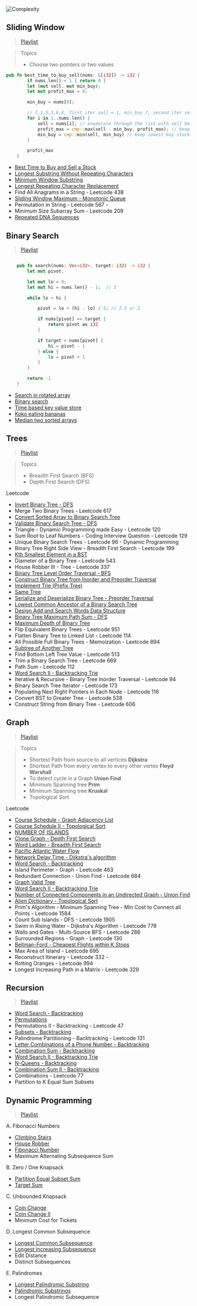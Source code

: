 ![Complexity](images/complexity.png)




## Sliding Window
> [Playlist](https://www.youtube.com/watch?v=1pkOgXD63yU&list=PLot-Xpze53leOBgcVsJBEGrHPd_7x_koV)

> Topics
> - Choose two pointers or two values

```rust
pub fn best_time_to_buy_sell(nums: &[i32]) -> i32 {
        if nums.len() < 1 { return 0 }
        let (mut sell, mut min_buy);
        let mut profit_max = 0;

        min_buy = nums[0];

        // 7,1,5,3,6,4, first iter sell = 1, min_buy 7, second iter sell = 5, min_buy 1
        for i in 1..nums.len() {
            sell = nums[i]; // enumerate through the list with sell being current element
            profit_max = cmp::max(sell - min_buy, profit_max); // keep highest
            min_buy = cmp::min(sell, min_buy) // keep lowest buy stock
        }

        profit_max
    }
```

- [Best Time to Buy and Sell a Stock](https://github.com/brpandey/leetcode/blob/master/rust/src/p0121_best_time_to_buy_sell.rs)
- [Longest Substring Without Repeating Characters](https://github.com/brpandey/leetcode/blob/master/rust/src/p0003_longest_substr_no_repeat.rs)
- [Minimum Window Substring](https://github.com/brpandey/leetcode/blob/master/rust/src/p0076_minimum_window_substring.rs)
- [Longest Repeating Character Replacement](https://github.com/brpandey/leetcode/blob/master/rust/src/p0424_longest_repeating_char_replacement.rs)
- Find All Anagrams in a String - Leetcode 438
- [Sliding Window Maximum - Monotonic Queue](https://github.com/brpandey/leetcode/blob/master/rust/src/p0239_sliding_window_maximum.rs)
- Permutation in String - Leetcode 567 -
- Minimum Size Subarray Sum - Leetcode 209
- [Repeated DNA Sequences](https://github.com/brpandey/leetcode/blob/master/rust/src/p0187_repeated_dna_sequence.rs)

## Binary Search
> [Playlist](https://www.youtube.com/playlist?list=PLot-Xpze53leNZQd0iINpD-MAhMOMzWvO)

```rust

    pub fn search(nums: Vec<i32>, target: i32) -> i32 {
        let mut pivot;

        let mut lo = 0;
        let mut hi = nums.len() - 1;  // 5

        while lo < hi {

            pivot = lo + (hi - lo) / 2; // 2.5 or 2

            if nums[pivot] == target {
                return pivot as i32
            }

            if target < nums[pivot] {
                hi = pivot - 1
            } else {
                lo = pivot + 1
            }
        }

        return -1
    }
 ```

- [Search in rotated array](https://github.com/brpandey/leetcode/blob/master/rust/src/p0033_search_in_rotated_sorted_array.rs)
- [Binary search](https://github.com/brpandey/leetcode/blob/master/rust/src/p0704_binary_search.rs)
- [Time based key value store](https://github.com/brpandey/leetcode/blob/master/rust/src/p0981_time_based_key_value_store.rs)
- [Koko eating bananas](https://github.com/brpandey/leetcode/blob/master/rust/src/p0875_koko_eating_bananas.rs)
- [Median two sorted arrays](https://github.com/brpandey/leetcode/blob/master/rust/src/p0004_median_two_sorted_arrays.rs)

## Trees
> [Playlist](https://www.youtube.com/watch?v=OnSn2XEQ4MY&list=PLot-Xpze53ldg4pN6PfzoJY7KsKcxF1jg&index=2&t=0s)

> Topics
> - Breadth First Search (BFS)
> - Depth First Search (DFS)

Leetcode
- [Invert Binary Tree - DFS](https://github.com/brpandey/leetcode/blob/master/rust/src/p0226_invert_binary_tree.rs)
- Merge Two Binary Trees - Leetcode 617
- [Convert Sorted Array to Binary Search Tree](https://github.com/brpandey/leetcode/blob/master/rust/src/p0108_convert_sorted_array_to_bst.rs)
- [Validate Binary Search Tree - DFS](https://github.com/brpandey/leetcode/blob/master/rust/src/p0098_validate_binary_search_tree.rs)
- Triangle - Dynamic Programming made Easy - Leetcode 120
- Sum Root to Leaf Numbers - Coding Interview Question - Leetcode 129
- Unique Binary Search Trees - Leetcode 96 - Dynamic Programming
- Binary Tree Right Side View - Breadth First Search - Leetcode 199
- [Kth Smallest Element in a BST](https://github.com/brpandey/leetcode/blob/master/rust/src/p0230_kth_smallest_element_in_bst.rs)
- Diameter of a Binary Tree - Leetcode 543
- House Robber III - Tree - Leetcode 337
- [Binary Tree Level Order Traversal - BFS](https://github.com/brpandey/leetcode/blob/master/rust/src/p0102_binary_tree_level_order_traversal.rs)
- [Construct Binary Tree from Inorder and Preorder Traversal](https://github.com/brpandey/leetcode/blob/master/rust/src/p0105_construct_binary_tree_from_preorder_and_inorder_traversal.rs)
- [Implement Trie (Prefix Tree)](https://github.com/brpandey/leetcode/blob/master/rust/src/p0208_implement_trie.rs)
- [Same Tree](https://github.com/brpandey/leetcode/blob/master/rust/src/p0100_same_tree.rs)
- [Serialize and Deserialize Binary Tree - Preorder Traversal](https://github.com/brpandey/leetcode/blob/master/rust/src/p0297_serialize_and_deserialize_binary_tree.rs)
- [Lowest Common Ancestor of a Binary Search Tree](https://github.com/brpandey/leetcode/blob/master/rust/src/p0235_lowest_common_ancestor_of_a_binary_tree.rs)
- [Design Add and Search Words Data Structure](https://github.com/brpandey/leetcode/blob/master/rust/src/p0211_add_and_search_word.rs)
- [Binary Tree Maximum Path Sum - DFS](https://github.com/brpandey/leetcode/blob/master/rust/src/p0124_binary_tree_max_path_sum.rs)
- [Maximum Depth of Binary Tree](https://github.com/brpandey/leetcode/blob/master/rust/src/p0104_maximum_depth_of_binary_tree.rs)
- Flip Equivalent Binary Trees - Leetcode 951
- Flatten Binary Tree to Linked List - Leetcode 114 
- All Possible Full Binary Trees - Memoization - Leetcode 894
- [Subtree of Another Tree](https://github.com/brpandey/leetcode/blob/master/rust/src/p0572_subtree_of_another_tree.rs)
- Find Bottom Left Tree Value - Leetcode 513
- Trim a Binary Search Tree - Leetcode 669
- Path Sum - Leetcode 112
- [Word Search II - Backtracking Trie](https://github.com/brpandey/leetcode/blob/master/rust/src/p0212_word_search_ii.rs)
- Iterative & Recursive - Binary Tree Inorder Traversal - Leetcode 94
- Binary Search Tree Iterator - Leetcode 173
- Populating Next Right Pointers in Each Node - Leetcode 116
- Convert BST to Greater Tree - Leetcode 538
- Construct String from Binary Tree - Leetcode 606

## Graph
> [Playlist](https://www.youtube.com/watch?v=EgI5nU9etnU&list=PLot-Xpze53ldBT_7QA8NVot219jFNr_GI&index=1&t=0s)

> Topics
> - Shortest Path from source to all vertices **Dijkstra**
> - Shortest Path from every vertex to every other vertex **Floyd Warshall**
> - To detect cycle in a Graph **Union Find**
> - Minimum Spanning tree **Prim**
> - Minimum Spanning tree **Kruskal**
> - Topological Sort

Leetcode
- [Course Schedule - Graph Adjacency List](https://github.com/brpandey/leetcode/blob/master/rust/src/p0207_course_schedule.rs)
- [Course Schedule II - Topological Sort](https://github.com/brpandey/leetcode/blob/master/rust/src/p0210_course_schedule_ii.rs)
- [NUMBER OF ISLANDS](https://github.com/brpandey/leetcode/blob/master/rust/src/p0200_number_of_islands.rs)
- [Clone Graph - Depth First Search](https://github.com/brpandey/leetcode/blob/master/rust/src/p0133_clone_graph.rs)
- [Word Ladder - Breadth First Search](https://github.com/brpandey/leetcode/blob/master/rust/src/p0127_word_ladder.rs)
- [Pacific Atlantic Water Flow](https://github.com/brpandey/leetcode/blob/master/rust/src/p0417_pacific_atlantic_water_flow.rs)
- [Network Delay Time - Dijkstra's algorithm](https://github.com/brpandey/leetcode/blob/master/rust/src/p0743_network_delay_time.rs)
- [Word Search - Backtracking](https://github.com/brpandey/leetcode/blob/master/rust/src/p0079_word_search.rs)
- Island Perimeter - Graph - Leetcode 463 
- Redundant Connection - Union Find - Leetcode 684
- [Graph Valid Tree](https://github.com/brpandey/leetcode/blob/master/rust/src/p0261_graph_valid_tree.rs)
- [Word Search II - Backtracking Trie](https://github.com/brpandey/leetcode/blob/master/rust/src/p0212_word_search_ii.rs)
- [Number of Connected Components in an Undirected Graph - Union Find](https://github.com/brpandey/leetcode/blob/master/rust/src/p0323_number_of_connected_components_in_undirected_graph.rs)
- [Alien Dictionary - Topological Sort](https://github.com/brpandey/leetcode/blob/master/rust/src/p0269_alien_dictionary.rs)
- Prim's Algorithm - Minimum Spanning Tree - Min Cost to Connect all Points - Leetcode 1584
- Count Sub Islands - DFS - Leetcode 1905
- Swim in Rising Water - Dijkstra's Algorithm - Leetcode 778
- Walls and Gates - Multi-Source BFS - Leetcode 286 
- Surrounded Regions - Graph - Leetcode 130
- [Bellman-Ford - Cheapest Flights within K Stops](https://github.com/brpandey/leetcode/blob/master/rust/src/p0787_cheapest_flights_within_k_stops.rs)
- Max Area of Island - Leetcode 695 
- Reconstruct Itinerary - Leetcode 332 - 
- Rotting Oranges - Leetcode 994
- Longest Increasing Path in a Matrix - Leetcode 329

## Recursion
> [Playlist](https://www.youtube.com/watch?v=pfiQ_PS1g8E&list=PLot-Xpze53lf5C3HSjCnyFghlW0G1HHXo)

- [Word Search - Backtracking](https://github.com/brpandey/leetcode/blob/master/rust/src/p0079_word_search.rs)
- [Permutations](https://github.com/brpandey/leetcode/blob/master/rust/src/p0046_permutations.rs)
- Permutations II - Backtracking - Leetcode 47
- [Subsets - Backtracking](https://github.com/brpandey/leetcode/blob/master/rust/src/p0078_subsets.rs)
- Palindrome Partitioning - Backtracking - Leetcode 131 
- [Letter Combinations of a Phone Number - Backtracking](https://github.com/brpandey/leetcode/blob/master/rust/src/p0017_letter_comb_phone.rs)
- [Combination Sum - Backtracking](https://github.com/brpandey/leetcode/blob/master/rust/src/p0039_comb_sum_i.rs)
- [Word Search II - Backtracking Trie](https://github.com/brpandey/leetcode/blob/master/rust/src/p0212_word_search_ii.rs)
- [N-Queens - Backtracking](https://github.com/brpandey/leetcode/blob/master/rust/src/p0051_n_queens.rs)
- [Combination Sum II - Backtracking](https://github.com/brpandey/leetcode/blob/master/rust/src/p0040_combination_sum_ii.rs)
- Combinations - Leetcode 77
- Partition to K Equal Sum Subsets


## Dynamic Programming
> [Playlist](https://www.youtube.com/watch?v=g0npyaQtAQM&list=PLot-Xpze53lcvx_tjrr_m2lgD2NsRHlNO)

A. Fibonacci Numbers
- [Climbing Stairs](https://github.com/brpandey/leetcode/blob/master/rust/src/p0070_climbing_stairs.rs)
- [House Robber](https://github.com/brpandey/leetcode/blob/master/rust/src/p0198_house_robber.rs)
- [Fibonacci Number](https://github.com/brpandey/leetcode/blob/master/rust/src/p0509_fibonacci_number.rs)
- Maximum Alternating Subsequence Sum
		
B. Zero / One Knapsack		
- [Partition Equal Subset Sum](https://github.com/brpandey/leetcode/blob/master/rust/src/p0416_partition_equal_subset_sum.rs)
- [Target Sum](https://github.com/brpandey/leetcode/blob/master/rust/src/p0494_target_sum.rs)
		
C. Unbounded Knapsack		
- [Coin Change](https://github.com/brpandey/leetcode/blob/master/rust/src/p0322_coin_change.rs)
- [Coin Change II](https://github.com/brpandey/leetcode/blob/master/rust/src/p0518_coin_change_ii.rs)
- Minimum Cost for Tickets
		
D. Longest Common Subsequence		
- [Longest Common Subsequence](https://github.com/brpandey/leetcode/blob/master/rust/src/p1143_longest_common_subsequence.rs)
- [Longest Increasing Subsequence](https://github.com/brpandey/leetcode/blob/master/rust/src/p0300_longest_increasing_subsequence.rs)
- Edit Distance	
- Distinct Subsequences	

E. Palindromes		
- [Longest Palindromic Substring](https://github.com/brpandey/leetcode/blob/master/rust/src/p0005_longest_palindrome_substring.rs)
- [Palindromic Substrings](https://github.com/brpandey/leetcode/blob/master/rust/src/p0647_palindromic_substrings.rs)
- Longest Palindromic Subsequence		
